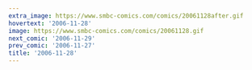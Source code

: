 ```yaml
---
extra_image: https://www.smbc-comics.com/comics/20061128after.gif
hovertext: '2006-11-28'
image: https://www.smbc-comics.com/comics/20061128.gif
next_comic: '2006-11-29'
prev_comic: '2006-11-27'
title: '2006-11-28'
---
```


